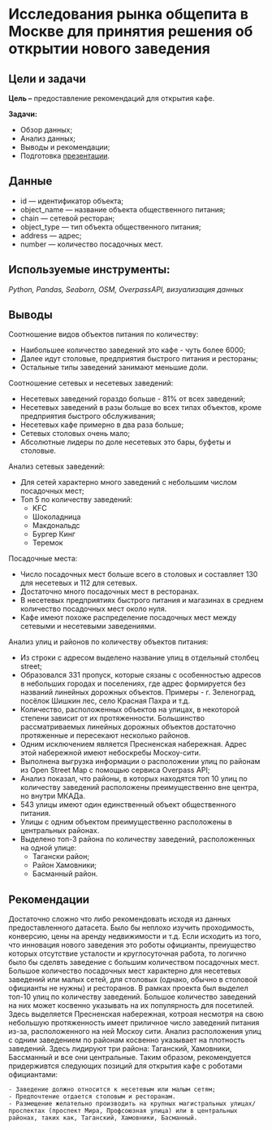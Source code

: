 # Исследования рынка общепита в Москве для принятия решения об открытии нового заведения

## Цели и задачи

**Цель –** предоставление рекомендаций для открытия кафе.

**Задачи:**
- Обзор данных;
- Анализ данных;
- Выводы и рекомендации;
- Подготовка [презентации](https://github.com/zhbak/yandex_praktikum_projects/blob/main/Исследования%20рынка%20общепита%20в%20Москве%20для%20принятия%20решения%20об%20открытии%20нового%20заведения/Жбаков_К_Исследования%20рынка%20общепита%20в%20Москве%20для%20принятия%20решения%20об%20открытии%20нового%20заведения.pdf).

## Данные
- id — идентификатор объекта;
- object_name — название объекта общественного питания;
- chain — сетевой ресторан;
- object_type — тип объекта общественного питания;
- address — адрес;
- number — количество посадочных мест.

## Используемые инструменты: 
*Python, Pandas, Seaborn, OSM, OverpassAPI, визуализация данных*

## Выводы
Соотношение видов объектов питания по количеству:
- Наибольшее количество заведений это кафе - чуть более 6000;
- Далее идут столовые, предприятия быстрого питания и рестораны;
- Остальные типы заведений занимают меньшие доли.

Соотношение сетевых и несетевых заведений:
- Несетевых заведений гораздо больше - 81% от всех заведений;
- Несетевых заведений в разы больше во всех типах объектов, кроме предприятия быстрого обслуживания;
- Несетевых кафе примерно в два раза больше;
- Сетевых столовых очень мало;
- Абсолютные лидеры по доле несетевых это бары, буфеты и столовые.

Анализ сетевых заведений:
- Для сетей характерно много заведений с небольшим числом посадочных мест;
- Топ 5 по количеству заведений:
    - KFC
    - Шоколадница
    - Макдональдс
    - Бургер Кинг
    - Теремок
    
Посадочные места:
- Число посадочных мест больше всего в столовых и составляет 130 для несетевых и 112 для сетевых.
- Достаточно много посадочных мест в ресторанах.
- В несетевых предприятиях быстрого питания и магазинах в среднем количество посадочных мест около нуля.
- Кафе имеют похоже распределение посадочных мест между сетевыми и несетевыми заведениями.

Анализ улиц и районов по количеству объектов питания:
- Из строки с адресом выделено название улиц в отдельный столбец street;
- Образовался 331 пропуск, которые сязаны с особенностью адресов в небольших городах и поселениях, где адрес формируется без названий линейных дорожных объектов. Примеры - г. Зеленоград, посёлок Шишкин лес, село Красная Пахра и т.д.
- Количество, расположенных объектов на улицах, в некоторой степени зависит от их протяженности. Большинство рассматриваемых линейных дорожных объектов достаточно протяженные и пересекают несколько районов.
- Одним исключением является Пресненская набережная. Адрес этой набережной имеют небоскребы Москоу-сити.
- Выполнена выгрузка информации о расположении улиц по районам из Open Street Map с помощью сервиса Overpass API;
- Анализ показал, что районы, в которых находятся топ 10 улиц по количеству заведений расположены преимущественно вне центра, но внутри МКАДа.
- 543 улицы имеют один единственный объект общественного питания.
- Улицы с одним объектом преимущественно расположены в центральных районах.
- Выделено топ-3 района по количеству заведений, расположенных на одной улице:
    - Тагански район;
    - Район Хамовники;
    - Басманный район.

## Рекомендации
Достаточно сложно что либо рекомендовать исходя из данных предоставленного датасета. Было бы неплохо изучить проходимость, конверсию, цены на аренду недвижимости и т.д. Если исходить из того, что инновация нового заведения это роботы официанты, преиущество которых отсутствие усталости и круглосуточная работа, то логично было бы сделвть заведение с большим количеством посадочных мест. Большое количество посадочных мест характерно для несетевых заведений или малых сетей, для столовых (однако, обычно в столовой официанты не нужны) и ресторанов. В рамках проекта был выделел топ-10 улиц по количеству заведений. Большое количество заведений на них может косвенно указывать на их популярность для посетилей. Здесь выделяется Пресненская набережная, котроая несмотря на свою небольшую протяженность имеет приличное число заведений питания из-за, расположенного на ней Москоу сити. Анализ расположения улиц с одним заведением по районам косвенно указывает на плотность заведений. Здесь лидируют три района: Таганский, Хамовники, Бассманный и все они центральные. Таким образом, рекомендуется придерживтся следующих позиций для открытия кафе с роботами официантами:

    - Заведение должно относится к несетевым или малым сетям;
    - Предпочтение отдается столовым и ресторанам.
    - Размещение желательно производить на крупных магистральных улицах/проспектах (проспект Мира, Профсоюзная улица) или в центральных районах, таких как, Таганский, Хамовники, Басманный.
